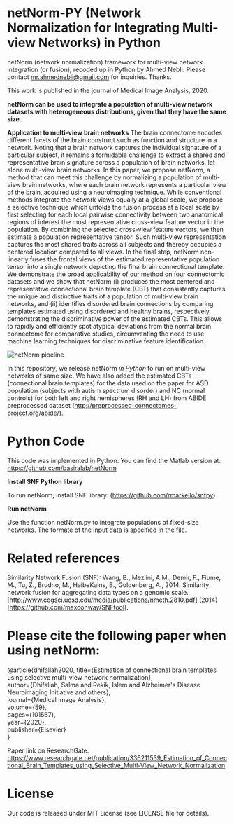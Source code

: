 # netNorm-PY (Network Normalization for Integrating Multi-view Networks) in Python
netNorm (network normalization) framework for multi-view network integration (or fusion), recoded up in Python by Ahmed Nebli. Please contact mr.ahmednebli@gmail.com for inquiries. Thanks. 

This work is published in the journal of Medical Image Analysis, 2020.

**netNorm can be used to integrate a population of multi-view network datasets with heterogeneous distributions, given that they have the same size.**

**Application to multi-view brain networks** The brain connectome encodes different facets of the brain construct such as function and structure in a network. Noting that a brain network captures the individual signature of a particular subject, it remains a formidable challenge to extract a shared and representative brain signature across a population of brain networks, let alone multi-view brain networks. In this paper, we propose netNorm, a method that can meet this challenge by normalizing a population of multi-view brain networks, where each brain network represents a particular view of the brain, acquired using a neuroimaging technique. While conventional methods integrate the network views equally at a global scale, we propose a selective technique which unfolds the fusion process at a local scale by first selecting for each local pairwise connectivity between two anatomical regions of interest the most representative cross-view feature vector in the population. By combining the selected cross-view feature vectors, we then estimate a population representative tensor. Such multi-view representation captures the most shared traits across all subjects and thereby occupies a centered location compared to all views. In the final step, netNorm non-linearly fuses the frontal views of the estimated representative population tensor into a single network depicting the final brain connectional template. We demonstrate the broad applicability of our method on four connectomic datasets and we show that netNorm (i) produces the most centered and representative connectional brain template (CBT) that consistently captures the unique and distinctive traits of a population of multi-view brain networks, and (ii) identifies disordered brain connections by comparing templates estimated using disordered and healthy brains, respectively, demonstrating the discriminative power of the estimated CBTs. This allows to rapidly and efficiently spot atypical deviations from the normal brain connectome for comparative studies, circumventing the need to use machine learning techniques for discriminative feature identification.

![netNorm pipeline]( http://basira-lab.com/netnorm2020/)

In this repository, we release netNorm *in Python* to run on multi-view networks of same size. We have also added the estimated CBTs (connectional brain templates) for the data used on the paper for ASD population (subjects with autism spectrum disorder) and NC (normal controls) for both left and right hemispheres (RH and LH) from ABIDE preprocessed dataset (http://preprocessed-connectomes-project.org/abide/). 


# Python Code

This code was implemented in Python. You can find the Matlab version at: https://github.com/basiralab/netNorm

**Install SNF Python library**

To run netNorm, install SNF library: (https://github.com/rmarkello/snfpy)

**Run netNorm**

Use the function netNorm.py to integrate populations of fixed-size networks. The formate of the input data is specified in the file.


# Related references

Similarity Network Fusion (SNF): Wang, B., Mezlini, A.M., Demir, F., Fiume, M., Tu, Z., Brudno, M., HaibeKains, B., Goldenberg, A., 2014. Similarity network fusion for aggregating data types on a genomic scale. [http://www.cogsci.ucsd.edu/media/publications/nmeth.2810.pdf] (2014) [https://github.com/maxconway/SNFtool]. 


# Please cite the following paper when using netNorm:

@article{dhifallah2020,
  title={Estimation of connectional brain templates using selective multi-view network normalization},<br/>
  author={Dhifallah, Salma and Rekik, Islem and Alzheimer's Disease Neuroimaging Initiative and others},<br/>
  journal={Medical Image Analysis},<br/>
  volume={59},<br/>
  pages={101567},<br/>
  year={2020},<br/>
  publisher={Elsevier}<br/>
}<br/>

Paper link on ResearchGate:
https://www.researchgate.net/publication/336211539_Estimation_of_Connectional_Brain_Templates_using_Selective_Multi-View_Network_Normalization

# License
Our code is released under MIT License (see LICENSE file for details).








